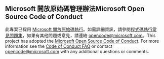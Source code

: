 ## <a name="microsoft-open-source-code-of-conduct"></a><span data-ttu-id="fe64f-101">Microsoft 開放原始碼管理辦法</span><span class="sxs-lookup"><span data-stu-id="fe64f-101">Microsoft Open Source Code of Conduct</span></span>
<span data-ttu-id="fe64f-p101">此專案已採用 [Microsoft 開放原始碼執行](https://opensource.microsoft.com/codeofconduct/)。如需詳細資訊，請參閱[程式碼執行常見問題集](https://opensource.microsoft.com/codeofconduct/faq/)，如果有其他問題或意見，請連絡 [opencode@microsoft.com](mailto:opencode@microsoft.com)。</span><span class="sxs-lookup"><span data-stu-id="fe64f-p101">This project has adopted the [Microsoft Open Source Code of Conduct](https://opensource.microsoft.com/codeofconduct/). For more information see the [Code of Conduct FAQ](https://opensource.microsoft.com/codeofconduct/faq/) or contact [opencode@microsoft.com](mailto:opencode@microsoft.com) with any additional questions or comments.</span></span>